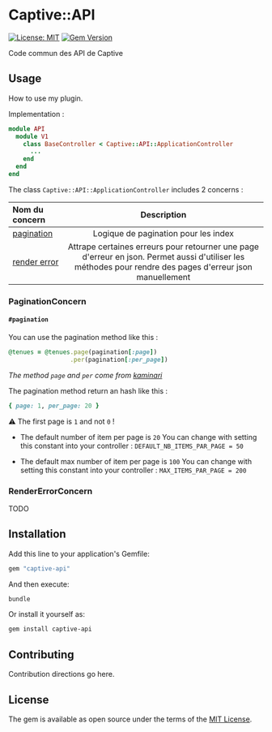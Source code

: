 # Captive::API

[![License: MIT](https://img.shields.io/badge/License-MIT-yellow.svg)](https://opensource.org/licenses/MIT)
[![Gem Version](https://img.shields.io/gem/v/captive-api.svg)](https://rubygems.org/gems/captive-api)

Code commun des API de Captive

## Usage

How to use my plugin.

Implementation :

```ruby
module API
  module V1
    class BaseController < Captive::API::ApplicationController
      ...
    end
  end
end
```

The class `Captive::API::ApplicationController` includes 2 concerns :

| Nom du concern |  Description  |
|:-----|:--------:|
| [pagination](https://github.com/Captive-Studio/captive-api/blob/main/app/controllers/concerns/api/pagination_concern.rb) | Logique de pagination pour les index |
| [render error](https://github.com/Captive-Studio/captive-api/blob/main/app/controllers/concerns/api/render_error_concern.rb) | Attrape certaines erreurs pour retourner une page d'erreur en json. Permet aussi d'utiliser les méthodes pour rendre des pages d'erreur json manuellement |

### PaginationConcern

#### `#pagination`

You can use the pagination method like this :

```ruby
@tenues = @tenues.page(pagination[:page])
                 .per(pagination[:per_page])
```

*The method `page` and `per` come from [kaminari](https://github.com/kaminari/kaminari)*

The pagination method return an hash like this :

```ruby
{ page: 1, per_page: 20 }
```

⚠️ The first page is `1` and not `0` !

- The default number of item per page is `20`
You can change with setting this constant into your controller : `DEFAULT_NB_ITEMS_PAR_PAGE = 50`

- The default max number of item per page is `100`
You can change with setting this constant into your controller : `MAX_ITEMS_PAR_PAGE = 200`

### RenderErrorConcern

TODO

## Installation

Add this line to your application's Gemfile:

```ruby
gem "captive-api"
```

And then execute:

```bash
bundle
```

Or install it yourself as:

```bash
gem install captive-api
```

## Contributing

Contribution directions go here.

## License

The gem is available as open source under the terms of the [MIT License](https://opensource.org/licenses/MIT).
